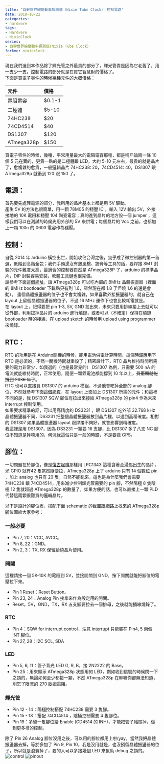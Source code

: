```yaml
---
title: "自幹世界線變動率探測儀（Nixie Tube Clock）：控制電路"
date: 2018-10-22
categories:
- hardware
tags:
- Hardware
- NixieClock
series:
- 自幹世界線變動率探測儀(Nixie Tube Clock)
forkme: nixieclock
---
```


現在我們進到本作品除了輝光管之外最貴的部分了，輝光管貴是因為它老舊了，用一支少一支，控制電路的部分就是在買它智慧財的價格了。  
下面是買電子零件的時候幾種元件的大概價格：

|元件       |價格   |
|:----------|:------|
|電阻電容   |$0.1-1 |
|二極體 	  |$5-10  |
|74HC238 	  |$20    |
|74CD4514   |$40    |
|DS1307 	  |$120   |
|ATmega328p |$150   |

<!--more-->
買電子零件的時候，幾種，平常用量最大的電阻電容那種，都是稱斤論兩一條 10 個 5 元在賣的，更貴一點的是二極體跟 LED，大約 5-10 元左右，最貴的就是晶片了，愈複雜的愈貴，一般邏輯晶片 74HC238: 20，74CD4514: 40，DS1307 跟 ATmega328p 就衝到 120 跟 150 了。  

## 電源：

首先要先處理電源的部分，我所用的晶片基本上都是用 5V 驅動。  
產生 5V 的方法也很簡單，用一顆 78M05 的穩壓 IC ，輸入 12V 輸出 5V，外接接地的 10K 電阻和穩壓 104 陶瓷電容；真的進到晶片的地方設一個 jumper ，這樣我們可以在測試的時候先用外部的 5V 來供電；每個晶片的 Vcc 之前，也都加上一顆 100n 的 0603 電容作為穩壓。  

## 控制：

自從 2014 年 arduino 橫空出世，開始攻佔台灣之後，幾乎成了微控制器的第一首選，低階到高階全包；我們手頭邊沒有熱風槍、錫膏等工具的話，要焊接 SMT 封裝的元件難度太高，最適合的控制器自然是 ATmega328P 了，arduino 的標準晶片，DIP 封裝容易安裝，軟體工具鏈也很完備。  
請參考下面[這個網址](https://www.arduino.cc/en/Tutorial/ArduinoToBreadboard)，讓 ATmega328p 可以吃內部的 8MHz 晶體振盪器（裡面的 8MHz bootloader 下載點只有到 1.6，雖然現在都 1.8 了但燒 1.6 的還是會動）。
畫個晶體振盪器的位子也不會太複雜，如果喜歡外接振盪器的，就自己在 layout 上留個晶體振盪器的位子，不過 16 MHz 運作下也會比較耗電就是。  
在 layout 上，記得要把 pin 1-3, 5V, GND 拉出來，未來只要用排線接上去就可以從外部，利用拔掉晶片的 arduino 進行燒錄，或者可以（不確定）保持在燒錄 bootloader 時的接線，在 upload sketch 的時候用 upload using programmer 來燒錄。  

## RTC：

RTC 的功用是在 Arduino關機的時候，能用電池供電計算時間，這個時鐘應用下 RTC 是必須的，不然一關機時間就重設了；精密設計下，RTC 晶片維持時間所需要的電力非常少，如我選的（也是最常見的） DS1307 為例，只需要 500 nA 的電流就能維持時間，正常使用，隨便一顆鋰電池都能撐到 10 年以上，~~買兩顆就能撐到 2036 年了~~。  
RTC 也可以直接買 DS1307 的 arduino 模組，不過他會吃掉全部的 analog 腳位，不然就參考下面[這個網頁](http://yehnan.blogspot.com/2013/01/arduinortcds1307.html)，在 layout 上面加上 DS1307 所需的元件；和這裡不同的是，我 DS1307 SQW 腳位有拉出來接給 ATmega328p 的 pin4 作為未來 interrupt 控制使用。  
如果要求精準的話，可以用高精度的 DS3231 ，跟 DS1307 吃外部 32.768 kHz 晶體振盪器不同，DS3231 把整個晶體振盪器放到晶片裡，以達到高精確度。相對的 DS1307 如果晶體振盪器 layout 跟焊接不夠好，就會影響到精確度。  
我這裡是用 DS1307，因為 DS3231 一顆要 16 支腳，比 DS1307 多了八支 NC 腳位不知道是幹嘛用的，何況我這個只是一般的時鐘，不是要做 GPS。  

## 腳位：

一切問題在於腳位，像是[復古咖啡](https://fugu.cafe/talks/8099)那樣用 LPC1343 這種含著金湯匙出生的晶片，光 GPIO 就有42 隻當然隨便拉，ATmega328p 上了 arduino 只有 14 個數位 pin ，加上 analog 也只有 20 隻，自然不能亂來，這也是為什麼我們會需要 74HC238 跟 74CD4514，用來減少控制輝光管需要的 pin 腳，不然陽極 8 隻陰極 12 隻就超過 ATmega328p 的數量了，如果方便的話，也可以直接上一顆 PLD 代替這兩顆很難買的邏輯晶片。  

以下是設計的腳位表，搭配下面 schematic 的截圖跟網路上找來的 ATmega328p 腳位圖給大家參考：  
### 一般必要
* Pin 7, 20：VCC, AVCC。  
* Pin 8, 22：GND。  
* Pin 2, 3：TX, RX 保留給燒晶片使用。  

### 開關
這裡請接一個 5K-10K 的電阻到 5V，並接開關到 GND，按下開關就能把腳位的電壓拉下來。  
* Pin 1 Reset：Reset Button。  
* Pin 23, 24：Analog Pin 接拿來作為設定用的開關。  
* Reset，5V，GND，TX，RX 五支腳要拉去一個排母，之後就能插線燒錄了。  

### RTC 
* Pin 4：SQW for interrupt control，注意 interrupt 只能裝在 Pin4, 5 兩個 INT 腳位。  
* Pin 27, 28：I2C SCL, SDA  

### LED
* Pin 5, 6, 11：管子背光 LED G, R, B，接 2N2222 的 Base。  
* Pin 25：用來顯示 ATmega328p 狀態用的 LED，例如收到信號的時候閃一下之類的，無論如何至少都接一顆，不然 ATmega328p 在幹嘛你都無法知道，別忘了限流的 270 歐姆電阻。  

### 輝光管
* Pin 12 - 14：陽極控制搭配 74HC238 需要 3 隻腳。  
* Pin 15 - 18：搭配 74CD4514 ，陰極控制需要 4 隻腳位。  
* Pin 19：多留一隻腳位給 Enable (CD4514 的 INH)，才能把管子給關掉，做到更多樣的控制。  

除了 Pin 26 Analog 腳位沒用之後，可以用的腳位都用上啦(yay，當然我把晶體振盪器去掉，等於多加了 Pin 9, Pin 10，我是沒用就是，也沒預留晶體振盪器的位子，所以就是浪費掉了，要的人可以多接幾個 LED 來幫助 debug 之類的。  
![control](/images/nixie/control.png)
![pinout](/images/nixie/pinout.png)
